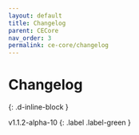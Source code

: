 ```yaml
---
layout: default
title: Changelog
parent: CECore
nav_order: 3
permalink: ce-core/changelog
---
```


# Changelog
{: .d-inline-block }

v1.1.2-alpha-10
{: .label .label-green }
